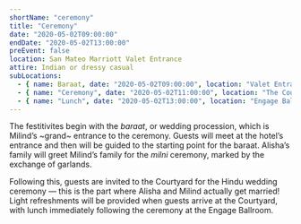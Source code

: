 ```yaml
---
shortName: "ceremony"
title: "Ceremony"
date: "2020-05-02T09:00:00"
endDate: "2020-05-02T13:00:00"
preEvent: false
location: San Mateo Marriott Valet Entrance
attire: Indian or dressy casual
subLocations:
  - { name: Baraat, date: "2020-05-02T09:00:00", location: "Valet Entrance" }
  - { name: "Ceremony", date: "2020-05-02T11:00:00", location: "The Courtyard" }
  - { name: "Lunch", date: "2020-05-02T13:00:00", location: "Engage Ballroom" }
---
```


The festitivites begin with the _baraat_, or wedding procession, which is
Milind’s ~grand~ entrance to the ceremony. Guests will meet at the hotel’s
entrance and then will be guided to the starting point for the baraat.
Alisha’s family will greet Milind’s family for the _milni_ ceremony, marked
by the exchange of garlands.

Following this, guests are invited to the Courtyard for the Hindu wedding
ceremony &mdash; this is the part where Alisha and Milind actually get
married! Light refreshments will be provided when guests arrive at the
Courtyard, with lunch immediately following the ceremony at the Engage
Ballroom.
